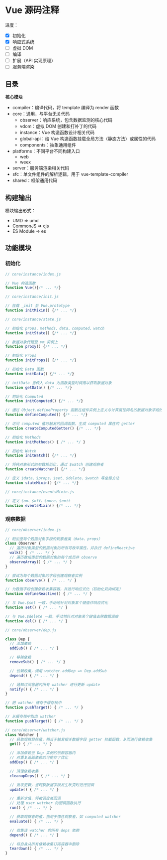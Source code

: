 # Vue 源码注释

进度：

- [x] 初始化
- [x] 响应式系统
- [ ] 虚拟 DOM
- [ ] 编译
- [ ] 扩展（API 实现原理）
- [ ] 服务端渲染

## 目录

**核心模块**

- compiler：编译代码，将 template 编译为 render 函数
- core：通用，与平台无关代码
  - observer：响应系统，包含数据监测的核心代码
  - vdom：虚拟 DOM 创建和打补丁的代码
  - instance：Vue 构造函数设计相关代码
  - global-api：给 Vue 构造函数挂载全局方法（静态方法）或属性的代码
  - components：抽象通用组件
- platforms：不同平台不同构建入口
  - web
  - weex
- server：服务端渲染相关代码
- sfc：单文件组件的解析逻辑，用于 vue-template-compiler
- shared：框架通用代码

## 构建输出

模块输出形式：

- UMD => umd
- CommonJS => cjs
- ES Module => es

## 功能模块

### 初始化

```js
// core/instance/index.js

// Vue 构造函数
function Vue(){/* ... */}
```

```js
// core/instance/init.js

// 挂载 _init 至 Vue.prototype
function initMixin() {/* ... */}
```

```js
// core/instance/state.js

// 初始化 props、methods、data、computed、watch
function initState() {/* ... */}

// 数据对象代理至 vm 实例上
function proxy() {/* ... */}

// 初始化 Props
function initProps() {/* ... */}

// 初始化 Data 函数
function initData() {/* ... */}

// initData 当传入 data 为函数类型时调用以获取数据对象
function getData() {/* ... */}

// 初始化 Computed
function initComputed() {/* ... */}

// 通过 Object.defineProperty 函数在组件实例上定义与计算属性同名的数据对象字段的访问器属性
function defineComputed() {/* ... */}

// 访问 computed 值时触发的回调函数，生成 computed 属性的 getter
function createComputedGetter() {/* ... */}

// 初始化 Methods
function initMethods() { /* ... */ }

// 初始化 Watch
function initWatch() {/* ... */}

// 将纯对象形式的参数规范化，通过 $watch 创建观察者
function createWatcher() {/* ... */}

// 定义 $data、$props、$set、$delete、$watch 等全局方法
function stateMixin() {/* ... */}
```

```js
// core/instance/eventsMixin.js

// 定义 $on、$off、$once、$emit
function eventsMixin() {/* ... */}
```

### 观察数据

```js
// core/observer/index.js

// 附加至每个数据对象字段的观察者类（data、props）
class Observer {
  // 遍历对象类型的数据对象的所有可枚举属性，并执行 defineReactive
  walk() { /* ... */ }
  // 遍历数组类型的数据对象的每个成员并 observe
  observeArray() { /* ... */ }
}

// 尝试为每个数据对象的字段创建观察者实例
function observe() { /* ... */ }

// 为数据字段创建依赖收集容器，并进行响应式化（初始化双向绑定）
function defineReactive() { /* ... */ }

// 与 Vue.$set 一致，手动地针对对象某个键值作响应式化
function set() { /* ... */ }

// 与 Vue.$delete 一致，手动地针对对象某个键值去除数据观察
function del() { /* ... */ }
```

```js
// core/observer/dep.js

class Dep {
  // 添加依赖
  addSub() { /* ... */ }

  // 移除依赖
  removeSub() { /* ... */ }

  // 依赖收集，调用 watcher.addDep => Dep.addSub
  depend() { /* ... */ }

  // 通知订阅容器内所有 watcher 进行更新 update
  notify() { /* ... */ }
}

// 把 watcher 储存于缓存栈中
function pushTarget() { /* ... */ }

// 从缓存栈中取出 watcher
function pushTarget() { /* ... */ }
```

```js
// core/observer/watcher.js
class Watcher {
  // 获取观察目标值，相当于触发相关数据字段 getter 拦截函数，从而进行依赖收集
  get() { /* ... */ }

  // 添加依赖至 Dep 实例的依赖容器内
  // 对重复追踪依赖的可能作了优化
  addDep() { /* ... */ }

  // 清理依赖收集
  cleanupDeps() { /* ... */ }

  // 派发更新，当观察数据字段发生改变时进行回调
  update() { /* ... */ }

  // 重新求值，将被调度者回调
  // 处理 user watcher 的回调函数执行
  run() { /* ... */ }

  // 获取观察者的值，指用于惰性观察者，如 computed watcher
  evaluate() { /* ... */ }

  // 收集该 watcher 的所有 deps 依赖
  depend() { /* ... */ }

  // 将自身从所有依赖收集订阅容器中删除
  teardown() { /* ... */ }
}
```
